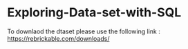 # Exploring-Data-set-with-SQL
To downlaod the dtaset please use the following link :
https://rebrickable.com/downloads/
